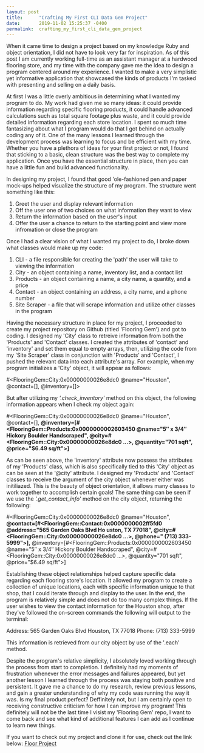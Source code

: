 ```yaml
---
layout: post
title:      "Crafting My First CLI Data Gem Project"
date:       2019-11-02 15:25:37 -0400
permalink:  crafting_my_first_cli_data_gem_project
---
```



When it came time to design a project based on my knowledge Ruby and object orientation, I did not have to look very far for inspiration. As of this post I am currently working full-time as an assistant manager at a hardwood flooring store, and my time with the company gave me the idea to design a program centered around my experience. I wanted to make a very simplistic yet informative application that showcased the kinds of products I'm tasked with presenting and selling on a daily basis.

At first I was a little overly ambitious in determining what I wanted my program to do. My work had given me so many ideas: it could provide information regarding specific flooring products, it could handle advanced calculations such as total square footage plus waste, and it could provide detailed information regarding each store location. I spent so much time fantasizing about what I program would do that I got behind on actually coding any of it. One of the many lessons I learned through the development process was learning to focus and be efficient with my time. Whether you have a plethora of ideas for your first project or not, I found that sticking to a basic, clean structure was the best way to complete my application. Once you have the essential structure in place, then you can have a little fun and build advanced functionality. 

In designing my project, I found that good 'ole-fashioned pen and paper mock-ups helped visualize the structure of my program. The structure went something like this: 

1. Greet the user and display relevant information
2. Off the user one of two choices on what information they want to view
3. Return the information based on the user's input
4. Offer the user a chance to return to the starting point and view more infromation or close the program

Once I had a clear vision of what I wanted my project to do, I broke down what classes would make up my code:

1. CLI - a file responsible for creating the 'path' the user will take to viewing the information
2. City - an object containing a name, inventory list, and a contact list
3. Products - an object containing a name,  a city name, a quantity, and a price
4. Contact - an object containing an address, a city name, and a phone number
5. Site Scraper - a file that will scrape information and utilize other classes in the program

Having the necessary structure in place for my project, I proceeded to create my project repository on Github (titled 'Flooring Gem') and got to coding. I designed my 'City' class to retreive information from both the 'Products' and 'Contact' classes. I created the attributes of 'contact' and 'inventory' and set them equal to empty arrays, then, utilizing the code from my 'Site Scraper' class in conjunction with 'Products' and 'Contact', I pushed the relevant data into each attribute's array. For example, when my program initializes a 'City' object, it will appear as follows:

#<FlooringGem::City:0x00000000026e8dc0 @name="Houston", @contact=[], @inventory=[]>

But after utilizing my *'.check_inventory'* method on this object, the following information appears when I check my object again:

#<FlooringGem::City:0x00000000026e8dc0 @name="Houston", @contact=[], **@inventory=[#<FlooringGem::Products:0x0000000002603450 @name="5″ x 3/4″ Hickory Boulder Handscraped", @city=#<FlooringGem::City:0x00000000026e8dc0 ...>, @quantity="701 sqft", @price="$6.49 sq/ft">]**

As can be seen above, the 'inventory' attribute now possess the attributes of my 'Products' class, which is also specifically tied to this 'City' object as can be seen at the '@city' attribute. I designed my 'Products' and 'Contact' classes to receive the argument of the city object whenever either was initiliazed. This is the beauty of object orientation, it allows many classes to work together to accomplish certain goals! The same thing can be seen if we use the *'.get_contact_info'* method on the city object, returning the following: 

#<FlooringGem::City:0x00000000026e8dc0 @name="Houston", **@contact=[#<FlooringGem::Contact:0x0000000002ff5fd0 @address="565 Garden Oaks Blvd Ho
uston, TX 77018", @city=#<FlooringGem::City:0x00000000026e8dc0 ...>, @phone=" (713) 333-5999">],** @inventory=[#<FlooringGem::Products:0x0000000002603450 @name="5″ x 3/4″ Hickory Boulder Handscraped", @city=#<FlooringGem::City:0x00000000026e8dc0 ...>, @quantity="701 sqft", @price="$6.49 sq/ft">]

Establishing these object relationships helped capture specific data regarding each flooring store's location. It allowed my program to create a collection of unique locations, each with specific information unique to that shop, that I could iterate through and display to the user. In the end, the program is relatively simple and does not do too many complex things. If the user wishes to view the contact information for the Houston shop, after they've followed the on-screen commands the following will output to the terminal:

Address: 565 Garden Oaks Blvd Houston, TX 77018
Phone: (713) 333-5999

This information is retrieved from our city object by use of the '.each' method. 

Despite the program's relative simplicity, I absolutely loved working through the process from start to completion. I definitely had my moments of frustration whenever the error messages and failures appeared, but yet another lesson I learned through the process was staying both positive and persistent. It gave me a chance to do my research, review previous lessons, and gain a greater understanding of why my code was running the way it was. Is my final product perfect? Deffinitely not, but I am certainly open to receiving constructive criticism for how I can improve my program! This definitely will not be the last time I visist my 'Flooring Gem' repo, I want to come back and see what kind of additional features I can add as I continue to learn new things.

If you want to check out my project and clone it for use, check out the link below:
[Floor Project](https://github.com/Andrew-J-Williams/flooring_gem/tree/master/lib/flooring_gem)

